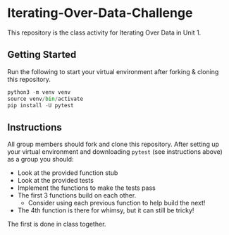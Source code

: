 # Iterating-Over-Data-Challenge
This repository is the class activity for Iterating Over Data in Unit 1.

## Getting Started
Run the following to start your virtual environment after forking & cloning this repository.

```python
python3 -m venv venv
source venv/bin/activate
pip install -U pytest
```

## Instructions
All group members should fork and clone this repository. After setting up your virtual environment and downloading `pytest` (see instructions above) as a group you should: 
- Look at the provided function stub
- Look at the provided tests
- Implement the functions to make the tests pass
- The first 3 functions build on each other.
    - Consider using each previous function to help build the next!
- The 4th function is there for whimsy, but it can still be tricky!

The first is done in class together.

